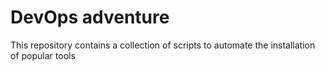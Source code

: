 # DevOps adventure

This repository contains a collection of scripts to automate the installation of popular tools 
